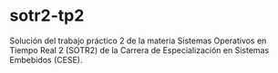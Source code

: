 # sotr2-tp2
Solución del trabajo práctico 2 de la materia Sistemas Operativos en Tiempo Real 2 (SOTR2) de la Carrera de Especialización en Sistemas Embebidos (CESE). 
